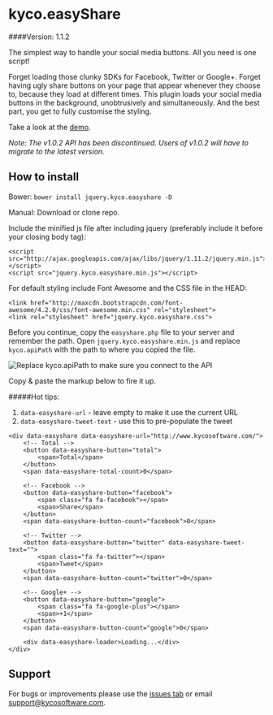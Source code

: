 kyco.easyShare
==============
####Version: 1.1.2

The simplest way to handle your social media buttons. All you need is one script!

Forget loading those clunky SDKs for Facebook, Twitter or Google+. Forget having ugly
share buttons on your page that appear whenever they choose to, because they load
at different times. This plugin loads your social media buttons in the background,
unobtrusively and simultaneously. And the best part, you get to fully customise the
styling.

Take a look at the [demo](http://www.kycosoftware.com/projects/demo/easyshare).

_Note: The v1.0.2 API has been discontinued. Users of v1.0.2 will have to migrate to the latest version._

How to install
--------------

Bower: `bower install jquery.kyco.easyshare -D`

Manual: Download or clone repo.

Include the minified js file after including jquery (preferably include it before your closing body tag):

	<script src="http://ajax.googleapis.com/ajax/libs/jquery/1.11.2/jquery.min.js"></script>
	<script src="jquery.kyco.easyshare.min.js"></script>

For default styling include Font Awesome and the CSS file in the HEAD:

	<link href="http://maxcdn.bootstrapcdn.com/font-awesome/4.2.0/css/font-awesome.min.css" rel="stylesheet">
	<link rel="stylesheet" href="jquery.kyco.easyshare.css">

Before you continue, copy the `easyshare.php` file to your server and remember the path.
Open `jquery.kyco.easyshare.min.js` and replace `kyco.apiPath` with the path to where you copied the file.

![Replace kyco.apiPath to make sure you connect to the API](http://www.kycosoftware.com/uploads/easyshare/easyshare.png)

Copy & paste the markup below to fire it up.

#####Hot tips:
1. `data-easyshare-url` - leave empty to make it use the current URL
2. `data-easyshare-tweet-text` - use this to pre-populate the tweet

```
<div data-easyshare data-easyshare-url="http://www.kycosoftware.com/">
	<!-- Total -->
	<button data-easyshare-button="total">
		<span>Total</span>
	</button>
	<span data-easyshare-total-count>0</span>

	<!-- Facebook -->
	<button data-easyshare-button="facebook">
		<span class="fa fa-facebook"></span>
		<span>Share</span>
	</button>
	<span data-easyshare-button-count="facebook">0</span>

	<!-- Twitter -->
	<button data-easyshare-button="twitter" data-easyshare-tweet-text="">
		<span class="fa fa-twitter"></span>
		<span>Tweet</span>
	</button>
	<span data-easyshare-button-count="twitter">0</span>

	<!-- Google+ -->
	<button data-easyshare-button="google">
		<span class="fa fa-google-plus"></span>
		<span>+1</span>
	</button>
	<span data-easyshare-button-count="google">0</span>

	<div data-easyshare-loader>Loading...</div>
</div>
```

Support
-------

For bugs or improvements please use the [issues tab](https://github.com/kyco/jquery.kyco.easyshare/issues)
or email [support@kycosoftware.com](mailto:support@kycosoftware.com).
